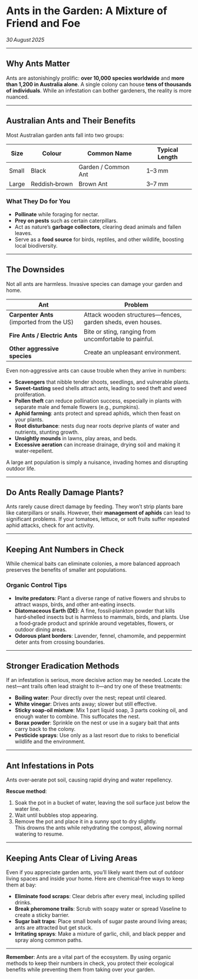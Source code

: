 # Ants in the Garden: A Mixture of Friend and Foe  

*30 August 2025*  

---

## Why Ants Matter

Ants are astonishingly prolific: **over 10,000 species worldwide** and **more than 1,200 in Australia alone**. A single colony can house **tens of thousands of individuals**. While an infestation can bother gardeners, the reality is more nuanced.

---

## Australian Ants and Their Benefits

Most Australian garden ants fall into two groups:

| Size | Colour | Common Name | Typical Length |
|------|--------|-------------|----------------|
| Small | Black | Garden / Common Ant | 1–3 mm |
| Large | Reddish‑brown | Brown Ant | 3–7 mm |

### What They Do for You

- **Pollinate** while foraging for nectar.  
- **Prey on pests** such as certain caterpillars.  
- Act as nature’s **garbage collectors**, clearing dead animals and fallen leaves.  
- Serve as a **food source** for birds, reptiles, and other wildlife, boosting local biodiversity.

---

## The Downsides

Not all ants are harmless. Invasive species can damage your garden and home.

| Ant | Problem |
|-----|---------|
| **Carpenter Ants** (imported from the US) | Attack wooden structures—fences, garden sheds, even houses. |
| **Fire Ants / Electric Ants** | Bite or sting, ranging from uncomfortable to painful. |
| **Other aggressive species** | Create an unpleasant environment. |

Even non‑aggressive ants can cause trouble when they arrive in numbers:

- **Scavengers** that nibble tender shoots, seedlings, and vulnerable plants.  
- **Sweet‑tasting** seed shells attract ants, leading to seed theft and weed proliferation.  
- **Pollen theft** can reduce pollination success, especially in plants with separate male and female flowers (e.g., pumpkins).  
- **Aphid farming**: ants protect and spread aphids, which then feast on your plants.  
- **Root disturbance**: nests dug near roots deprive plants of water and nutrients, stunting growth.  
- **Unsightly mounds** in lawns, play areas, and beds.  
- **Excessive aeration** can increase drainage, drying soil and making it water‑repellent.

A large ant population is simply a nuisance, invading homes and disrupting outdoor life.

---

## Do Ants Really Damage Plants?

Ants rarely cause direct damage by feeding. They won’t strip plants bare like caterpillars or snails. However, their **management of aphids** can lead to significant problems. If your tomatoes, lettuce, or soft fruits suffer repeated aphid attacks, check for ant activity.

---

## Keeping Ant Numbers in Check

While chemical baits can eliminate colonies, a more balanced approach preserves the benefits of smaller ant populations.

### Organic Control Tips

- **Invite predators**: Plant a diverse range of native flowers and shrubs to attract wasps, birds, and other ant‑eating insects.  
- **Diatomaceous Earth (DE)**: A fine, fossil‑plankton powder that kills hard‑shelled insects but is harmless to mammals, birds, and plants. Use a food‑grade product and sprinkle around vegetables, flowers, or outdoor dining areas.  
- **Odorous plant borders**: Lavender, fennel, chamomile, and peppermint deter ants from crossing boundaries.

---

## Stronger Eradication Methods

If an infestation is serious, more decisive action may be needed. Locate the nest—ant trails often lead straight to it—and try one of these treatments:

- **Boiling water**: Pour directly over the nest; repeat until cleared.  
- **White vinegar**: Drives ants away; slower but still effective.  
- **Sticky soap‑oil mixture**: Mix 1 part liquid soap, 3 parts cooking oil, and enough water to combine. This suffocates the nest.  
- **Borax powder**: Sprinkle on the nest or use in a sugary bait that ants carry back to the colony.  
- **Pesticide sprays**: Use only as a last resort due to risks to beneficial wildlife and the environment.

---

## Ant Infestations in Pots

Ants over‑aerate pot soil, causing rapid drying and water repellency.

**Rescue method**:

1. Soak the pot in a bucket of water, leaving the soil surface just below the water line.  
2. Wait until bubbles stop appearing.  
3. Remove the pot and place it in a sunny spot to dry slightly.  
This drowns the ants while rehydrating the compost, allowing normal watering to resume.

---

## Keeping Ants Clear of Living Areas

Even if you appreciate garden ants, you’ll likely want them out of outdoor living spaces and inside your home. Here are chemical‑free ways to keep them at bay:

- **Eliminate food scraps**: Clear debris after every meal, including spilled drinks.  
- **Break pheromone trails**: Scrub with soapy water or spread Vaseline to create a sticky barrier.  
- **Sugar bait traps**: Place small bowls of sugar paste around living areas; ants are attracted but get stuck.  
- **Irritating sprays**: Make a mixture of garlic, chili, and black pepper and spray along common paths.

---

**Remember**: Ants are a vital part of the ecosystem. By using organic methods to keep their numbers in check, you protect their ecological benefits while preventing them from taking over your garden.